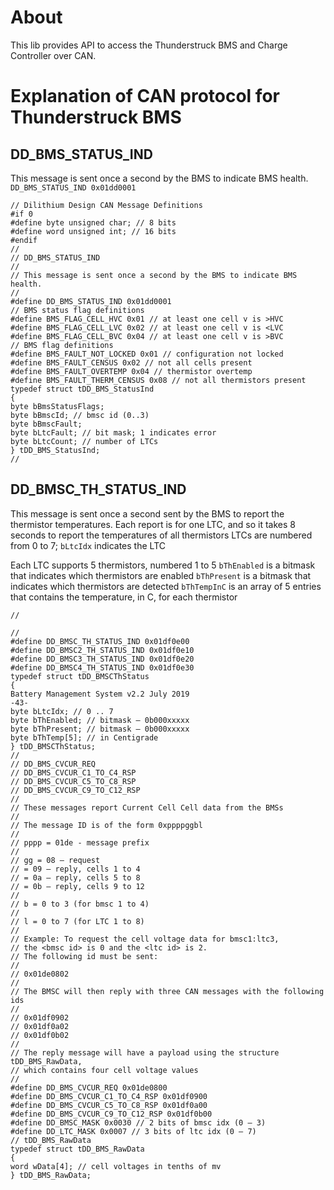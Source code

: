 # About
This lib provides API to access the Thunderstruck BMS and Charge Controller over CAN.

# Explanation of CAN protocol for Thunderstruck BMS
## DD_BMS_STATUS_IND
This message is sent once a second by the BMS to indicate BMS health.
```DD_BMS_STATUS_IND 0x01dd0001```


```
// Dilithium Design CAN Message Definitions
#if 0
#define byte unsigned char; // 8 bits
#define word unsigned int; // 16 bits
#endif
//
// DD_BMS_STATUS_IND
//
// This message is sent once a second by the BMS to indicate BMS health.
//
#define DD_BMS_STATUS_IND 0x01dd0001
// BMS status flag definitions
#define BMS_FLAG_CELL_HVC 0x01 // at least one cell v is >HVC
#define BMS_FLAG_CELL_LVC 0x02 // at least one cell v is <LVC
#define BMS_FLAG_CELL_BVC 0x04 // at least one cell v is >BVC
// BMS flag definitions
#define BMS_FAULT_NOT_LOCKED 0x01 // configuration not locked
#define BMS_FAULT_CENSUS 0x02 // not all cells present
#define BMS_FAULT_OVERTEMP 0x04 // thermistor overtemp
#define BMS_FAULT_THERM_CENSUS 0x08 // not all thermistors present
typedef struct tDD_BMS_StatusInd
{
byte bBmsStatusFlags;
byte bBmscId; // bmsc id (0..3)
byte bBmscFault;
byte bLtcFault; // bit mask; 1 indicates error
byte bLtcCount; // number of LTCs
} tDD_BMS_StatusInd;
//
```

## DD_BMSC_TH_STATUS_IND
This message is sent once a second sent by the BMS to report the
thermistor temperatures. Each report is for one LTC, and so it takes
8 seconds to report the temperatures of all thermistors
LTCs are numbered from 0 to 7; `bLtcIdx` indicates the LTC

Each LTC supports 5 thermistors, numbered 1 to 5
`bThEnabled` is a bitmask that indicates which thermistors are enabled
`bThPresent` is a bitmask that indicates which thermistors are detected
`bThTempInC` is an array of 5 entries that contains the temperature, in C, for each thermistor
```
//

//
#define DD_BMSC_TH_STATUS_IND 0x01df0e00
#define DD_BMSC2_TH_STATUS_IND 0x01df0e10
#define DD_BMSC3_TH_STATUS_IND 0x01df0e20
#define DD_BMSC4_TH_STATUS_IND 0x01df0e30
typedef struct tDD_BMSCThStatus
{
Battery Management System v2.2 July 2019
-43-
byte bLtcIdx; // 0 .. 7
byte bThEnabled; // bitmask – 0b000xxxxx
byte bThPresent; // bitmask – 0b000xxxxx
byte bThTemp[5]; // in Centigrade
} tDD_BMSCThStatus;
//
// DD_BMS_CVCUR_REQ
// DD_BMS_CVCUR_C1_TO_C4_RSP
// DD_BMS_CVCUR_C5_TO_C8_RSP
// DD_BMS_CVCUR_C9_TO_C12_RSP
//
// These messages report Current Cell Cell data from the BMSs
//
// The message ID is of the form 0xppppggbl
//
// pppp = 01de - message prefix
//
// gg = 08 – request
// = 09 – reply, cells 1 to 4
// = 0a – reply, cells 5 to 8
// = 0b – reply, cells 9 to 12
//
// b = 0 to 3 (for bmsc 1 to 4)
//
// l = 0 to 7 (for LTC 1 to 8)
//
// Example: To request the cell voltage data for bmsc1:ltc3,
// the <bmsc id> is 0 and the <ltc id> is 2.
// The following id must be sent:
//
// 0x01de0802
//
// The BMSC will then reply with three CAN messages with the following ids
//
// 0x01df0902
// 0x01df0a02
// 0x01df0b02
//
// The reply message will have a payload using the structure tDD_BMS_RawData,
// which contains four cell voltage values
//
#define DD_BMS_CVCUR_REQ 0x01de0800
#define DD_BMS_CVCUR_C1_TO_C4_RSP 0x01df0900
#define DD_BMS_CVCUR_C5_TO_C8_RSP 0x01df0a00
#define DD_BMS_CVCUR_C9_TO_C12_RSP 0x01df0b00
#define DD_BMSC_MASK 0x0030 // 2 bits of bmsc idx (0 – 3)
#define DD_LTC_MASK 0x0007 // 3 bits of ltc idx (0 – 7)
// tDD_BMS_RawData
typedef struct tDD_BMS_RawData
{
word wData[4]; // cell voltages in tenths of mv
} tDD_BMS_RawData;
```